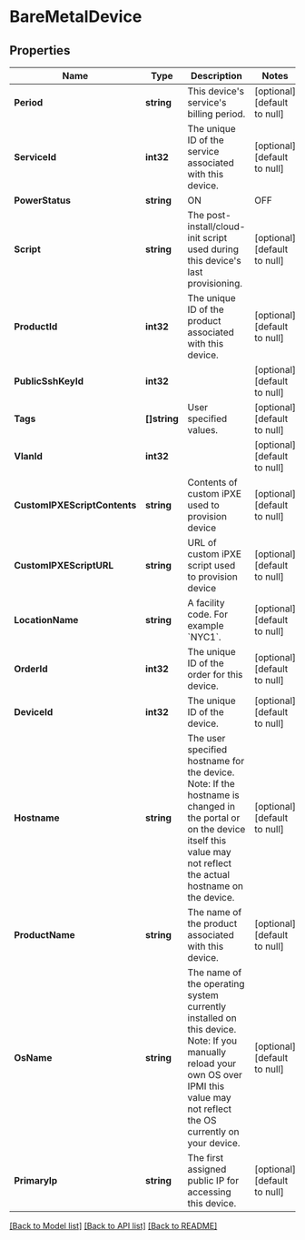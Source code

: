 # BareMetalDevice

## Properties
Name | Type | Description | Notes
------------ | ------------- | ------------- | -------------
**Period** | **string** | This device&#39;s service&#39;s billing period. | [optional] [default to null]
**ServiceId** | **int32** | The unique ID of the service associated with this device. | [optional] [default to null]
**PowerStatus** | **string** | ON|OFF | [optional] [default to null]
**Script** | **string** | The post-install/cloud-init script used during this device&#39;s last provisioning. | [optional] [default to null]
**ProductId** | **int32** | The unique ID of the product associated with this device. | [optional] [default to null]
**PublicSshKeyId** | **int32** |  | [optional] [default to null]
**Tags** | **[]string** | User specified values. | [optional] [default to null]
**VlanId** | **int32** |  | [optional] [default to null]
**CustomIPXEScriptContents** | **string** | Contents of custom iPXE used to provision device | [optional] [default to null]
**CustomIPXEScriptURL** | **string** | URL of custom iPXE script used to provision device | [optional] [default to null]
**LocationName** | **string** | A facility code. For example &#x60;NYC1&#x60;. | [optional] [default to null]
**OrderId** | **int32** | The unique ID of the order for this device. | [optional] [default to null]
**DeviceId** | **int32** | The unique ID of the device. | [optional] [default to null]
**Hostname** | **string** | The user specified hostname for the device. Note: If the hostname is changed in the portal or on the device itself this value may not reflect the actual hostname on the device. | [optional] [default to null]
**ProductName** | **string** | The name of the product associated with this device. | [optional] [default to null]
**OsName** | **string** | The name of the operating system currently installed on this device. Note: If you manually reload your own OS over IPMI this value may not reflect the OS currently on your device. | [optional] [default to null]
**PrimaryIp** | **string** | The first assigned public IP for accessing this device. | [optional] [default to null]

[[Back to Model list]](../README.md#documentation-for-models) [[Back to API list]](../README.md#documentation-for-api-endpoints) [[Back to README]](../README.md)


